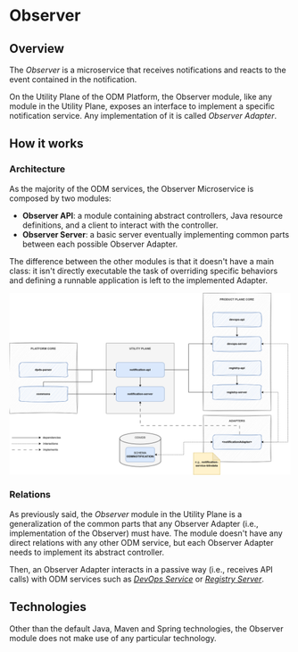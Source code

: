 # Observer

## Overview

The *Observer* is a microservice that receives notifications and reacts to the event contained in the notification.

On the Utility Plane of the ODM Platform, the Observer module, 
like any module in the Utility Plane, exposes an interface to implement a specific notification service. Any implementation of it is called _Observer Adapter_.


## How it works

### Architecture

As the majority of the ODM services, the Observer Microservice is composed by two modules:

* **Observer API**: a module containing abstract controllers, Java resource definitions, and a client to interact with the controller.
* **Observer Server**: a basic server eventually implementing common parts between each possible Observer Adapter.

The difference between the other modules is that it doesn't have a main class:
it isn't directly executable the task of overriding specific behaviors
and defining a runnable application is left to the implemented Adapter.

![Observer-diagram](../../../images/architecture/utility-plane/observer/observer_architecture.png)

### Relations

As previously said, the _Observer_ module in the Utility Plane is a generalization of the common parts that any Observer Adapter (i.e., implementation of the Observer) must have. The module doesn't have any direct relations with any other ODM service, but each Observer Adapter needs to implement its abstract controller.

Then, an Observer Adapter interacts in a passive way (i.e., receives API calls) with ODM services such as [_DevOps Service_](../../product-plane/devops.md) or [_Registry Server_](../../product-plane/registry.md).

<!--
The ODM services know how to interact with a specific Adapter thanks to the Notification
`NotificationClient`. The Notification module in the ODM Utility Plane has indeed a client that handles communication with the abstract controller, and each adapter directly implements the abstract controller.
-->


## Technologies

Other than the default Java, Maven and Spring technologies, the Observer module does not make use of any particular technology.